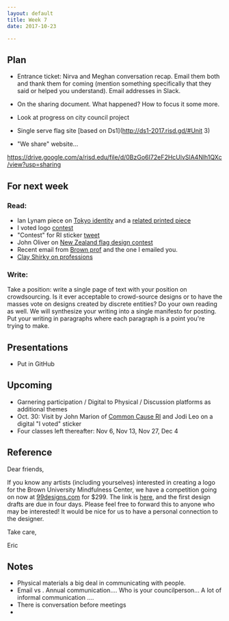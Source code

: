 ```yaml
---
layout: default
title: Week 7
date: 2017-10-23

---
```


## Plan
* Entrance ticket: Nirva and Meghan conversation recap. Email them both and thank them for coming (mention something specifically that they said or helped you understand). Email addresses in Slack.



* On the sharing document. What happened? How to focus it some more.
* Look at progress on city council project
* Single serve flag site [based on Ds1](http://ds1-2017.risd.gd/#Unit 3)
* "We share" website...


https://drive.google.com/a/risd.edu/file/d/0BzGo6I72eF2HcUlvSlA4Nlh1QXc/view?usp=sharing

## For next week

### Read:
  * Ian Lynam piece on [Tokyo identity](https://medium.com/@ianlynam/why-we-should-really-be-concerned-about-the-visual-identity-for-the-tokyo-olympics-969830d0e819) and a [related printed piece](https://drive.google.com/a/risd.edu/file/d/0BzGo6I72eF2HR0xsajVhNmI5bWM/view?usp=sharing)
  * I voted logo [contest](https://www.fastcodesign.com/90124343/10-new-designs-for-the-i-voted-sticker)
  * "Contest" for RI sticker [tweet](https://twitter.com/JohnMarionjr/status/918881704147914752)
  * John Oliver on [New Zealand flag design contest](https://www.youtube.com/watch?v=GMfRmsTxB0o)
  * Recent email from [Brown prof](#one) and the one I emailed you.
  * [Clay Shirky on professions](https://drive.google.com/file/d/0BzGo6I72eF2HcUlvSlA4Nlh1QXc/view?pli=1)

### Write:
Take a position: write a single page of text with your position on crowdsourcing. Is it ever acceptable to crowd-source designs or to have the masses vote on designs created by discrete entities? Do your own reading as well. We will synthesize your writing into a single manifesto for posting. Put your writing in paragraphs where each paragraph is a point you're trying to make.


## Presentations
* Put in GitHub

## Upcoming
* Garnering participation / Digital to Physical / Discussion platforms as additional themes
* Oct. 30: Visit by John Marion of [Common Cause RI](http://commoncauseri.org/) and Jodi Leo on a digital "I voted" sticker
* Four classes left thereafter: Nov 6, Nov 13, Nov 27, Dec 4



<h2 id="one">Reference</h2>

Dear friends,

If you know any artists (including yourselves) interested in creating a logo for the Brown University Mindfulness Center, we have a competition going on now at [99designs.com](https://99designs.com/) for $299. The link is [here](https://99designs.com/logo-design/contests/brown-university-mindfulness-center-launch-743623/brief#section-backgroundInformation), and the first design drafts are due in four days. Please feel free to forward this to anyone who may be interested! It would be nice for us to have a personal connection to the designer.

Take care,

Eric




## Notes
- Physical materials a big deal in communicating with people.
- Email vs . Annual communication.... Who is your councilperson... A lot of informal communication ....
- There is conversation before meetings
-

